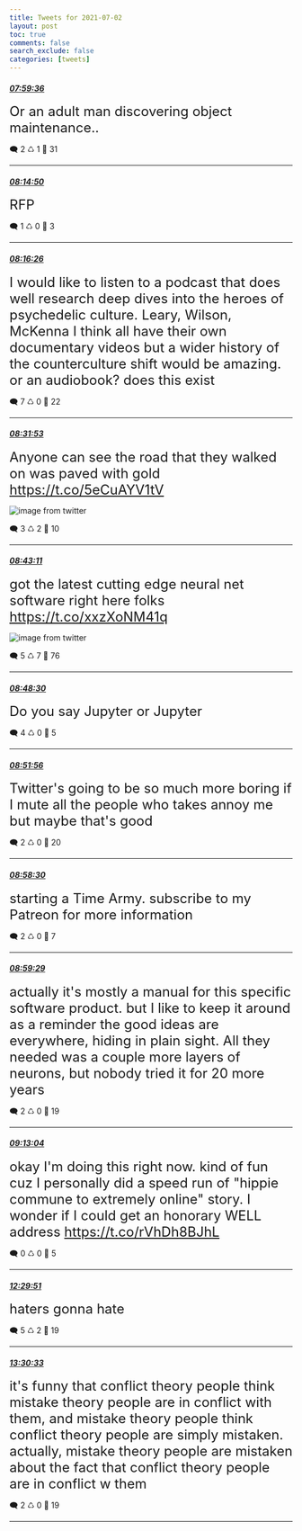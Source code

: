 ```yaml
---
title: Tweets for 2021-07-02
layout: post
toc: true
comments: false
search_exclude: false
categories: [tweets]
---
```



#### <a href = "https://twitter.com/deepfates/status/1410961354756743169">*07:59:36*</a>

<font size="5">Or an adult man discovering object maintenance..</font>



🗨️ 2 ♺ 1 🤍  31   

---
    
#### <a href = "https://twitter.com/deepfates/status/1410965191815176202">*08:14:50*</a>

<font size="5">RFP</font>



🗨️ 1 ♺ 0 🤍  3   

---
    
#### <a href = "https://twitter.com/deepfates/status/1410965592048349186">*08:16:26*</a>

<font size="5">I would like to listen to a podcast that does well research deep dives into the heroes of psychedelic culture. Leary, Wilson, McKenna I think all have their own documentary videos but a wider history of the counterculture shift would be amazing. or an audiobook? does this exist</font>



🗨️ 7 ♺ 0 🤍  22   

---
    
#### <a href = "https://twitter.com/deepfates/status/1410969481292169220">*08:31:53*</a>

<font size="5">Anyone can see the road that they walked on was paved with gold  https://t.co/5eCuAYV1tV</font>

![image from twitter](/fastpages//images/E5TFQ_gXMAI-Np9.jpg)


🗨️ 3 ♺ 2 🤍  10   

---
    
#### <a href = "https://twitter.com/deepfates/status/1410972323264536581">*08:43:11*</a>

<font size="5">got the latest cutting edge neural net software right here folks  https://t.co/xxzXoNM41q</font>

![image from twitter](/fastpages//images/E5TH2aEWEAQM9nT.jpg)


🗨️ 5 ♺ 7 🤍  76   

---
    
#### <a href = "https://twitter.com/deepfates/status/1410973661461364737">*08:48:30*</a>

<font size="5">Do you say Jupyter or Jupyter</font>



🗨️ 4 ♺ 0 🤍  5   

---
    
#### <a href = "https://twitter.com/deepfates/status/1410974528562511877">*08:51:56*</a>

<font size="5">Twitter's going to be so much more boring if I mute all the people who takes annoy me  but maybe that's good</font>



🗨️ 2 ♺ 0 🤍  20   

---
    
#### <a href = "https://twitter.com/deepfates/status/1410976179100790786">*08:58:30*</a>

<font size="5">starting a Time Army. subscribe to my Patreon for more information</font>



🗨️ 2 ♺ 0 🤍  7   

---
    
#### <a href = "https://twitter.com/deepfates/status/1410976425478340617">*08:59:29*</a>

<font size="5">actually it's mostly a manual for this specific software product. but I like to keep it around as a reminder the good ideas are everywhere, hiding in plain sight.  All they needed was a couple more layers of neurons, but nobody tried it for 20 more years</font>



🗨️ 2 ♺ 0 🤍  19   

---
    
#### <a href = "https://twitter.com/deepfates/status/1410979844050100224">*09:13:04*</a>

<font size="5">okay I'm doing this right now. kind of fun cuz I personally did a speed run of "hippie commune to extremely online" story. I wonder if I could get an honorary WELL address   https://t.co/rVhDh8BJhL</font>



🗨️ 0 ♺ 0 🤍  5   

---
    
#### <a href = "https://twitter.com/deepfates/status/1411029367522791424">*12:29:51*</a>

<font size="5">haters gonna hate</font>



🗨️ 5 ♺ 2 🤍  19   

---
    
#### <a href = "https://twitter.com/deepfates/status/1411044644167712769">*13:30:33*</a>

<font size="5">it's funny that conflict theory people think mistake theory people are in conflict with them, and mistake theory people think conflict theory people are simply mistaken. actually, mistake theory people are mistaken about the fact that conflict theory people are in conflict w them</font>



🗨️ 2 ♺ 0 🤍  19   

---
    
            
